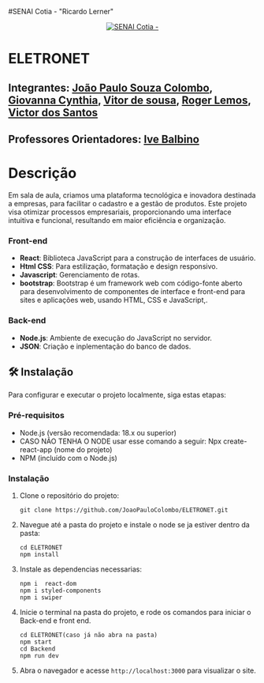 #SENAI Cotia - "Ricardo Lerner"

<p align="center">
<a href= "https://www.fecap.br/"><img src="https://www.conre3.org.br/portal/wp-content/uploads/2024/05/logo-senai-1.png" alt="SENAI Cotia - "Ricardo Lerner" border="0"></a>
</p>

# ELETRONET  

## Integrantes: <a href="" >João Paulo Souza Colombo</a>, <a href="https://github.com/Giovanna-Cynthia" >Giovanna Cynthia</a>, <a href="https://github.com/vitorsdev20" >Vitor de sousa</a>, <a href="https://github.com/RogerDevL" >Roger Lemos</a>, <a href="https://github.com/Victor-Santos-Silva" >Victor dos Santos</a>

## Professores Orientadores: <a href="https://www.linkedin.com/in/ive-balbino-462a67239/" >Ive Balbino</a>

# Descrição

 Em sala de aula, criamos uma plataforma tecnológica e inovadora destinada a empresas, para facilitar o cadastro e a gestão de produtos. Este projeto visa otimizar processos empresariais, proporcionando uma interface intuitiva e funcional, resultando em maior eficiência e organização.

### Front-end

- **React**: Biblioteca JavaScript para a construção de interfaces de usuário.
- **Html CSS**: Para estilização, formatação e design responsivo.
- **Javascript**: Gerenciamento de rotas.
- **bootstrap**: Bootstrap é um framework web com código-fonte aberto para desenvolvimento de componentes de interface e front-end para sites e aplicações web, usando HTML, CSS e JavaScript,.

### Back-end

- **Node.js**: Ambiente de execução do JavaScript no servidor.
- **JSON**: Criação e inplementação do banco de dados.

## 🛠 Instalação

Para configurar e executar o projeto localmente, siga estas etapas:

### Pré-requisitos

- Node.js (versão recomendada: 18.x ou superior)
- CASO NÃO TENHA O NODE usar esse comando a seguir: Npx create-react-app (nome do projeto)
- NPM (incluído com o Node.js)

### Instalação

1. Clone o repositório do projeto:
   ```
   git clone https://github.com/JoaoPauloColombo/ELETRONET.git
   ```
2. Navegue até a pasta do projeto e instale o node se ja estiver dentro da pasta:
   ```
   cd ELETRONET
   npm install
   ```
3. Instale as dependencias necessarias:
   ```
   npm i  react-dom
   npm i styled-components
   npm i swiper
   ```
4. Inicie o terminal na pasta do projeto, e rode os comandos para iniciar o Back-end e front end.
   ```
   cd ELETRONET(caso já não abra na pasta)
   npm start
   cd Backend
   npm run dev
   ```
5. Abra o navegador e acesse `http://localhost:3000` para visualizar o site.
